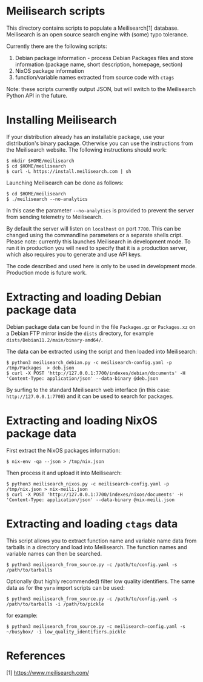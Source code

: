 # Meilisearch scripts

This directory contains scripts to populate a Meilisearch[1] database.
Meilisearch is an open source search engine with (some) typo tolerance.

Currently there are the following scripts:

1. Debian package information - process Debian Packages files and store
information (package name, short description, homepage, section)
2. NixOS package information
3. function/variable names extracted from source code with `ctags`

Note: these scripts currently output JSON, but will switch to the
Meilisearch Python API in the future.

# Installing Meilisearch

If your distribution already has an installable package, use your
distribution's binary package. Otherwise you can use the instructions from
the Meilisearch website. The following instructions should work:

```
$ mkdir $HOME/meilisearch
$ cd $HOME/meilisearch
$ curl -L https://install.meilisearch.com | sh
```

Launching Meilisearch can be done as follows:

```
$ cd $HOME/meilisearch
$ ./meilisearch --no-analytics
```

In this case the parameter `--no-analytics` is provided to prevent the server
from sending telemetry to Meilisearch.

By default the server will listen on `localhost` on port `7700`. This can be
changed using the commandline parameters or a separate shells cript. Please
note: currently this launches Meilisearch in development mode. To run it in
production you will need to specify that it is a production server, which also
requires you to generate and use API keys.

The code described and used here is only to be used in development mode.
Production mode is future work.

# Extracting and loading Debian package data

Debian package data can be found in the file `Packages.gz` or `Packages.xz` on
a Debian FTP mirror inside the `dists` directory, for example
`dists/Debian11.2/main/binary-amd64/`.

The data can be extracted using the script and then loaded into Meilisearch:

```
$ python3 meilisearch_debian.py -c meilisearch-config.yaml -p /tmp/Packages  > deb.json
$ curl -X POST 'http://127.0.0.1:7700/indexes/debian/documents' -H 'Content-Type: application/json' --data-binary @deb.json
```

By surfing to the standard Meilisearch web interface (in this case:
`http://127.0.0.1:7700`) and it can be used to search for packages.

# Extracting and loading NixOS package data

First extract the NixOS packages information:

```
$ nix-env -qa --json > /tmp/nix.json
```

Then process it and upload it into Meilisearch:

```
$ python3 meilisearch_nixos.py -c meilisearch-config.yaml -p /tmp/nix.json > nix-meili.json
$ curl -X POST 'http://127.0.0.1:7700/indexes/nixos/documents' -H 'Content-Type: application/json' --data-binary @nix-meili.json
```

# Extracting and loading `ctags` data

This script allows you to extract function name and variable name data from
tarballs in a directory and load into Meilisearch. The function names and
variable names can then be searched.

```
$ python3 meilisearch_from_source.py -c /path/to/config.yaml -s /path/to/tarballs
```

Optionally (but highly recommended) filter low quality identifiers. The same
data as for the `yara` import scripts can be used:

```
$ python3 meilisearch_from_source.py -c /path/to/config.yaml -s /path/to/tarballs -i /path/to/pickle
```

for example:

```
$ python3 meilisearch_from_source.py -c meilisearch-config.yaml -s ~/busybox/ -i low_quality_identifiers.pickle
```

# References

[1] https://www.meilisearch.com/

